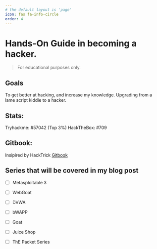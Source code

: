 ```yaml
---
# the default layout is 'page'
icon: fas fa-info-circle
order: 4
---
```


# Hands-On Guide in becoming a hacker.
> For educational purposes only.

## Goals
To get better at hacking, and increase my knowledge. 
Upgrading from a lame script kiddie to a hacker. 

## Stats:
Tryhackme: #57042 (Top 3%)
HackTheBox: #709

## Gitbook:
Insipired by HackTrick [Gitbook](https://atomic-5.gitbook.io/atoms-handbook/)

## Series that will be covered in my blog post
- [ ] Metasploitable 3
- [ ] WebGoat
- [ ] DVWA
- [ ] bWAPP
- [ ] Goat
- [ ] Juice Shop
- [ ] ThE Packet Series



